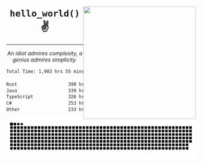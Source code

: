 <div text-align="center">
    <img src="https://i.imgur.com/h1q15Kt.gife" align="right" width="299" height="299">
    <h1 align="center"><code>hello_world()</code> ✌️</h1>
    <hr>
    <p align="center"><i>An idiot admires complexity, a genius admires simplicity.</i></p>
</div>

<!--START_SECTION:waka-->

```txt
Total Time: 1,903 hrs 55 mins

Rust                   390 hrs 1 min   ████▓░░░░░░░░░░░░░░░░░░░░   18.25 %
Java                   339 hrs 29 mins ████░░░░░░░░░░░░░░░░░░░░░   15.89 %
TypeScript             326 hrs 4 mins  ███▓░░░░░░░░░░░░░░░░░░░░░   15.26 %
C#                     253 hrs 12 mins ███░░░░░░░░░░░░░░░░░░░░░░   11.85 %
Other                  233 hrs 10 mins ██▓░░░░░░░░░░░░░░░░░░░░░░   10.91 %
```

<!--END_SECTION:waka-->

<picture>
  <source media="(prefers-color-scheme: dark)" srcset="https://raw.githubusercontent.com/Somfic/Somfic/main/github-contribution-grid-snake-dark.svg">
  <source media="(prefers-color-scheme: light)" srcset="https://raw.githubusercontent.com/Somfic/Somfic/main/github-contribution-grid-snake.svg">
  <img alt="github contribution grid snake animation" src="https://raw.githubusercontent.com/Somfic/Somfic/main/github-contribution-grid-snake.svg">
</picture>
